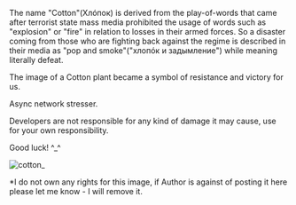 The name "Cotton"(Хлóпок) is derived from the play-of-words that came after terrorist state mass media prohibited the usage of words such as "explosion" or "fire" in relation to losses in their armed forces. So a disaster coming from those who are fighting back against the regime is described in their media as "pop and smoke"("хлопóк и задымление") while meaning literally defeat.

The image of a Cotton plant became a symbol of resistance and victory for us.

Async network stresser.

Developers are not responsible for any kind of damage it may cause, use for your own responsibility.

Good luck! 
^_^

![cotton_](https://user-images.githubusercontent.com/15631226/198873243-6ae5b763-152b-4e73-9f0d-198262e83c60.jpg)

*I do not own any rights for this image, if Author is against of posting it here please let me know - I will remove it.
